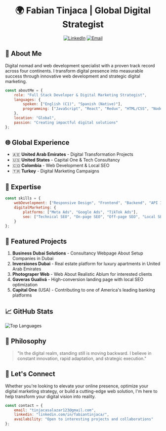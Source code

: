 <div align="center">
  
# 🌍 Fabian Tinjaca | Global Digital Strategist

[![LinkedIn](https://img.shields.io/badge/LinkedIn-0077B5?style=for-the-badge&logo=linkedin&logoColor=white)](https://www.linkedin.com/in/fabiantinjaca/)
[![Email](https://img.shields.io/badge/Email-D14836?style=for-the-badge&logo=gmail&logoColor=white)](mailto:tinjacasalazar123@gmail.com)

</div>

## 🚀 About Me

Digital nomad and web development specialist with a proven track record across four continents. I transform digital presence into measurable success through innovative web development and strategic digital marketing.

```javascript
const aboutMe = {
    role: "Full Stack Developer & Digital Marketing Strategist",
    languages: {
        spoken: ["English (C1)", "Spanish (Native)"],
        programming: ["JavaScript", "React", "Redux", "HTML/CSS", "Node"]
    },
    location: "Global",
    passion: "Creating impactful digital solutions"
};
```

## 🌐 Global Experience

- 🇦🇪 **United Arab Emirates** - Digital Transformation Projects
- 🇺🇸 **United States** - Capital One & Tech Consultancy
- 🇨🇴 **Colombia** - Web Development & Local SEO
- 🇹🇷 **Turkey** - Digital Marketing Campaigns

## 💼 Expertise

```javascript
const skills = {
    webDevelopment: ["Responsive Design", "Frontend", "Backend", "API Integration"],
    digitalMarketing: {
        platforms: ["Meta Ads", "Google Ads", "TikTok Ads"],
        seo: ["Technical SEO", "On-page SEO", "Off-page SEO", "Local SEO"]
    }
};
```

## 🎯 Featured Projects

1. **Business Dubai Solutions** - Consultancy Webpage About Setup Companies in Dubai
2. **Inversiones Dubai** - Real estate platform for luxury apartments in United Arab Emirates
3. **Photograper Web** - Web About Realistic Ablum for interested clients
4. **Gaveras Gualivá** - High-conversion landing page with local SEO optimization
5. **Capital One** (USA) - Contributing to one of America's leading banking platforms

## 📈 GitHub Stats

![Top Languages](https://github-readme-stats.vercel.app/api/top-langs/?username=anuraghazra&langs_count=8&theme=tokyonight)

## 🎯 Philosophy

> "In the digital realm, standing still is moving backward. I believe in constant innovation, rapid adaptation, and strategic execution."

## 🤝 Let's Connect

Whether you're looking to elevate your online presence, optimize your digital marketing strategy, or build a cutting-edge web solution, I'm here to help transform your digital vision into reality.

```javascript
const contact = {
    email: "tinjacasalazar123@gmail.com",
    linkedin: "linkedin.com/in/fabiantinjaca/",
    availability: "Open to interesting projects and collaborations"
};
```
